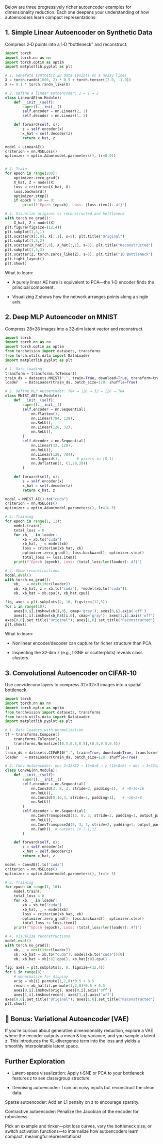 Below are three progressively richer autoencoder examples for dimensionality reduction. Each one deepens your understanding of how autoencoders learn compact representations:

## 1. Simple Linear Autoencoder on Synthetic Data
Compress 2‑D points into a 1‑D “bottleneck” and reconstruct.

```python
import torch
import torch.nn as nn
import torch.optim as optim
import matplotlib.pyplot as plt

# 1. Generate synthetic 2D data (points on a noisy line)
X = torch.randn(1000, 2) * 0.5 + torch.tensor([2.0, -1.0])
X += 0.1 * torch.randn_like(X)

# 2. Define a linear autoencoder: 2 → 1 → 2
class LinearAE(nn.Module):
    def __init__(self):
        super().__init__()
        self.encoder = nn.Linear(2, 1)
        self.decoder = nn.Linear(1, 2)

    def forward(self, x):
        z = self.encoder(x)
        x_hat = self.decoder(z)
        return x_hat, z

model = LinearAE()
criterion = nn.MSELoss()
optimizer = optim.Adam(model.parameters(), lr=0.01)


# 3. Train
for epoch in range(200):
    optimizer.zero_grad()
    X_hat, Z = model(X)
    loss = criterion(X_hat, X)
    loss.backward()
    optimizer.step()
    if epoch % 50 == 0:
        print(f"Epoch {epoch}, Loss: {loss.item():.4f}")

# 4. Visualize original vs reconstructed and bottleneck
with torch.no_grad():
    X_hat, Z = model(X)
plt.figure(figsize=(12,4))
plt.subplot(1,3,1)
plt.scatter(X[:,0], X[:,1], s=5); plt.title("Original")
plt.subplot(1,3,2)
plt.scatter(X_hat[:,0], X_hat[:,1], s=5); plt.title("Reconstructed")
plt.subplot(1,3,3)
plt.scatter(Z, torch.zeros_like(Z), s=5); plt.title("1D Bottleneck")
plt.tight_layout()
plt.show()
```
What to learn:

- A purely linear AE here is equivalent to PCA—the 1‑D encoder finds the principal component.

- Visualizing Z shows how the network arranges points along a single axis.

## 2. Deep MLP Autoencoder on MNIST
Compress 28×28 images into a 32‑dim latent vector and reconstruct.

```python
import torch
import torch.nn as nn
import torch.optim as optim
from torchvision import datasets, transforms
from torch.utils.data import DataLoader
import matplotlib.pyplot as plt

# 1. Data loading
transform = transforms.ToTensor()
train_ds = datasets.MNIST(".", train=True, download=True, transform=transform)
loader   = DataLoader(train_ds, batch_size=128, shuffle=True)

# 2. Define MLP Autoencoder: 784 → 128 → 32 → 128 → 784
class MNIST_AE(nn.Module):
    def __init__(self):
        super().__init__()
        self.encoder = nn.Sequential(
            nn.Flatten(),
            nn.Linear(784, 128),
            nn.ReLU(),
            nn.Linear(128, 32),
            nn.ReLU(),
        )
        self.decoder = nn.Sequential(
            nn.Linear(32, 128),
            nn.ReLU(),
            nn.Linear(128, 784),
            nn.Sigmoid(),        # pixels in [0,1]
            nn.Unflatten(1, (1,28,28))
        )

    def forward(self, x):
        z = self.encoder(x)
        x_hat = self.decoder(z)
        return x_hat, z

model = MNIST_AE().to("cuda")
criterion = nn.MSELoss()
optimizer = optim.Adam(model.parameters(), lr=1e-3)

# 3. Training
for epoch in range(1, 11):
    model.train()
    total_loss = 0
    for xb, _ in loader:
        xb = xb.to("cuda")
        xb_hat, _ = model(xb)
        loss = criterion(xb_hat, xb)
        optimizer.zero_grad(); loss.backward(); optimizer.step()
        total_loss += loss.item()
    print(f"Epoch {epoch}, Loss: {total_loss/len(loader):.4f}")

# 4. Show reconstructions
model.eval()
with torch.no_grad():
    xb, _ = next(iter(loader))
    xb, xb_hat, z = xb.to("cuda"), *model(xb.to("cuda"))
    xb, xb_hat = xb.cpu(), xb_hat.cpu()

fig, axes = plt.subplots(2, 10, figsize=(12,3))
for i in range(10):
    axes[0,i].imshow(xb[i,0], cmap='gray'); axes[0,i].axis('off')
    axes[1,i].imshow(xb_hat[i,0], cmap='gray'); axes[1,i].axis('off')
axes[0,0].set_title("Original"); axes[1,0].set_title("Reconstructed")
plt.show()
```
What to learn:

- Nonlinear encoder/decoder can capture far richer structure than PCA.

- Inspecting the 32‑dim z (e.g., t‑SNE or scatterplots) reveals class clusters.

## 3. Convolutional Autoencoder on CIFAR‑10
Use conv/deconv layers to compress 32×32×3 images into a spatial bottleneck.

```python
import torch
import torch.nn as nn
import torch.optim as optim
from torchvision import datasets, transforms
from torch.utils.data import DataLoader
import matplotlib.pyplot as plt

# 1. Data loaders with normalization
tf = transforms.Compose([
    transforms.ToTensor(),
    transforms.Normalize((0.5,0.5,0.5),(0.5,0.5,0.5))
])
train_ds = datasets.CIFAR10(".", train=True, download=True, transform=tf)
loader   = DataLoader(train_ds, batch_size=128, shuffle=True)

# 2. Conv Autoencoder: enc 3×32×32 → 16×8×8 → z (16×8×8) → dec → 3×32×32
class ConvAE(nn.Module):
    def __init__(self):
        super().__init__()
        self.encoder = nn.Sequential(
            nn.Conv2d(3, 8, 3, stride=2, padding=1),  # →8×16×16
            nn.ReLU(),
            nn.Conv2d(8,16,3, stride=2, padding=1),   # →16×8×8
            nn.ReLU()
        )
        self.decoder = nn.Sequential(
            nn.ConvTranspose2d(16, 8, 3, stride=2, padding=1, output_padding=1),  #→8×16×16
            nn.ReLU(),
            nn.ConvTranspose2d(8, 3, 3, stride=2, padding=1, output_padding=1),   #→3×32×32
            nn.Tanh()  # outputs in [-1,1]
        )

    def forward(self, x):
        z = self.encoder(x)
        x_hat = self.decoder(z)
        return x_hat, z

model = ConvAE().to("cuda")
criterion = nn.MSELoss()
optimizer = optim.Adam(model.parameters(), lr=1e-3)

# 3. Training
for epoch in range(1, 16):
    model.train()
    total_loss = 0
    for xb, _ in loader:
        xb = xb.to("cuda")
        xb_hat, _ = model(xb)
        loss = criterion(xb_hat, xb)
        optimizer.zero_grad(); loss.backward(); optimizer.step()
        total_loss += loss.item()
    print(f"Epoch {epoch}, Loss: {total_loss/len(loader):.4f}")

# 4. Visualize reconstructions
model.eval()
with torch.no_grad():
    xb, _ = next(iter(loader))
    xb, xb_hat = xb.to("cuda"), model(xb.to("cuda"))[0]
    xb, xb_hat = xb[:8].cpu(), xb_hat[:8].cpu()

fig, axes = plt.subplots(2, 8, figsize=(12,4))
for i in range(8):
    # denormalize for display
    orig = xb[i].permute(1,2,0)*0.5 + 0.5
    recon = xb_hat[i].permute(1,2,0)*0.5 + 0.5
    axes[0,i].imshow(orig); axes[0,i].axis('off')
    axes[1,i].imshow(recon); axes[1,i].axis('off')
axes[0,0].set_title("Original"); axes[1,0].set_title("Reconstructed")
plt.show()
```
## 🚀 Bonus: Variational Autoencoder (VAE)
If you’re curious about generative dimensionality reduction, explore a VAE where the encoder outputs a mean & log‑variance, and you sample a latent z. This introduces the KL‑divergence term into the loss and yields a smoothly interpolatable latent space.

## Further Exploration
- Latent-space visualization: Apply t‑SNE or PCA to your bottleneck features z to see class/group structure.

- Denoising autoencoder: Train on noisy inputs but reconstruct the clean data.

Sparse autoencoder: Add an L1 penalty on z to encourage sparsity.

Contractive autoencoder: Penalize the Jacobian of the encoder for robustness.

Pick an example and tinker—plot loss curves, vary the bottleneck size, or switch activation functions—to internalize how autoencoders learn compact, meaningful representations!
